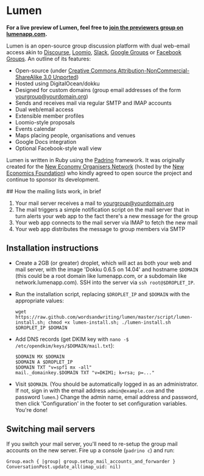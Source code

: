 # Lumen

**For a live preview of Lumen, feel free to [join the previewers group on lumenapp.com](http://www.lumenapp.com).**

Lumen is an open-source group discussion platform with dual web-email access akin to [Discourse](http://discourse.org/), [Loomio](http://loomio.org/), [Slack](http://slack.com/), [Google Groups](http://groups.google.com) or [Facebook Groups](http://facebook.com/groups). An outline of its features:

* Open-source (under [Creative Commons Attribution-NonCommercial-ShareAlike 3.0 Unported](http://creativecommons.org/licenses/by-nc-sa/3.0/))
* Hosted using DigitalOcean/dokku
* Designed for custom domains (group email addresses of the form yourgroup@yourdomain.org)
* Sends and receives mail via regular SMTP and IMAP accounts
* Dual web/email access
* Extensible member profiles
* Loomio-style proposals
* Events calendar
* Maps placing people, organisations and venues
* Google Docs integration
* Optional Facebook-style wall view

Lumen is written in Ruby using the [Padrino](http://padrinorb.com/) framework. It was originally created for the [New Economy Organisers Network](http://neweconomyorganisersnetwork.org/) (hosted by the [New Economics Foundation](http://neweconomics.org/)) who kindly agreed to open source the project and continue to sponsor its development.

## How the mailing lists work, in brief

1. Your mail server receives a mail to yourgroup@yourdomain.org
2. The mail triggers a simple notification script on the mail server that in turn alerts your web app to the fact there's a new message for the group
3. Your web app connects to the mail server via IMAP to fetch the new mail
4. Your web app distributes the message to group members via SMTP

## Installation instructions

* Create a 2GB (or greater) droplet, which will act as both your web and mail server, with the image 'Dokku 0.6.5 on 14.04' and hostname `$DOMAIN` (this could be a root domain like lumenapp.com, or a subdomain like network.lumenapp.com). SSH into the server via `ssh root@$DROPLET_IP`.

* Run the installation script, replacing `$DROPLET_IP` and `$DOMAIN` with the appropriate values:
  ```
  wget https://raw.github.com/wordsandwriting/lumen/master/script/lumen-install.sh; chmod +x lumen-install.sh; ./lumen-install.sh $DROPLET_IP $DOMAIN
  ```

* Add DNS records (get DKIM key with `nano -$ /etc/opendkim/keys/$DOMAIN/mail.txt`):
  ```
  $DOMAIN MX $DOMAIN
  $DOMAIN A $DROPLET_IP  
  $DOMAIN TXT "v=spf1 mx -all"  
  mail._domainkey.$DOMAIN TXT "v=DKIM1; k=rsa; p=..."
  ```

* Visit `$DOMAIN`. (You should be automatically logged in as an administrator. If not, sign in with the email address `admin@example.com` and the password `lumen`.) Change the admin name, email address and password, then click 'Configuration' in the footer to set configuration variables. You're done!

## Switching mail servers

If you switch your mail server, you'll need to re-setup the group mail accounts on the new server. Fire up a console (`padrino c`) and run:
```
Group.each { |group| group.setup_mail_accounts_and_forwarder }
ConversationPost.update_all(imap_uid: nil)
```

